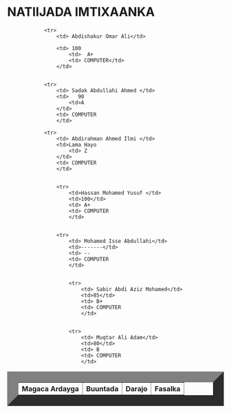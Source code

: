 
<html>
    <title> Natiijo</title>
    <head>
        <link rel="stylesheet" href="table.css"/>
        <body>  
            <h1> NATIIJADA IMTIXAANKA</h1>
            <table border="25">
                <tr>
                    <th>Magaca Ardayga </th>
                    <th>Buuntada</th>
                    <th>Darajo</th>
                    <th>Fasalka</th>
                
                <tr>
                    <td> Abdishakur Omar Ali</td>
                   
                    <td> 100 
                        <td>  A+
                        <td> COMPUTER</td>
                    </td>
                
            
                <tr>
                    <td> Sadak Abdullahi Ahmed </td>
                    <td>   90
                        <td>A  
                    </td>
                    <td> COMPUTER
                    </td>
                
                <tr>
                    <td> Abdirahman Ahmed Ilmi </td>
                    <td>Lama Hayo  
                        <td> Z
                    </td>
                    <td> COMPUTER
                    </td>
            
               
                    <tr>
                        <td>Hassan Mohamed Yusuf </td>
                        <td>100</td>
                        <td> A+
                        <td> COMPUTER
                        </td>
                    
                   
                    <tr>
                        <td> Mohamed Isse Abdullahi</td>
                        <td>-------</td>
                        <td> --
                        <td> COMPUTER
                        </td>
                    
                    
                        <tr>
                            <td> Sabir Abdi Aziz Mohamed</td>
                            <td>85</td>
                            <td> B+
                            <td> COMPUTER
                            </td>
                        
                    
                        <tr>
                            <td> Muqtar Ali Adam</td>
                            <td>80</td>
                            <td> B
                            <td> COMPUTER
                            </td>
                  
        
  
